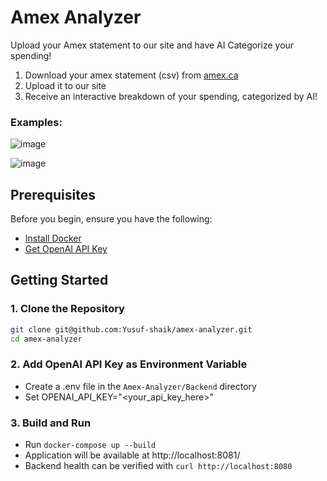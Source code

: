 # Amex Analyzer


Upload your Amex statement to our site and have AI Categorize your spending! 
1. Download your amex statement (csv) from [amex.ca](https://www.americanexpress.com/en-ca/)
2. Upload it to our site
3. Receive an interactive breakdown of your spending, categorized by AI!

### Examples:

![image](https://github.com/Yusuf-shaik/amex-analyzer/assets/43193906/31f82e14-546c-48d0-9988-6d21a547059c)

![image](https://github.com/Yusuf-shaik/amex-analyzer/assets/43193906/c3b4dbf9-7fa3-406b-b936-a27e44311618)



## Prerequisites

Before you begin, ensure you have the following:

- [Install Docker](https://www.docker.com/)
- [Get OpenAI API Key](https://platform.openai.com/api-keys)


## Getting Started

### 1. Clone the Repository

```bash
git clone git@github.com:Yusuf-shaik/amex-analyzer.git
cd amex-analyzer
```
### 2. Add OpenAI API Key as Environment Variable
 - Create a .env file in the `Amex-Analyzer/Backend` directory
 - Set OPENAI_API_KEY="<your_api_key_here>"

### 3. Build and Run
 - Run `docker-compose up --build`
 - Application will be available at http://localhost:8081/
 - Backend health can be verified with `curl http://localhost:8080`
